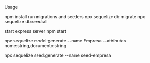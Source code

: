 Usage

npm install
run migrations and seeders
npx sequelize db:migrate
npx sequelize db:seed:all

start express server
npm start


npx sequelize model:generate --name Empresa --attributes nome:string,documento:string


npx sequelize seed:generate --name seed-empresa